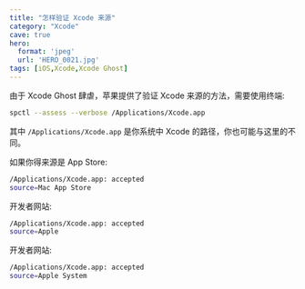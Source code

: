 ```yaml
---
title: "怎样验证 Xcode 来源"
category: "Xcode"
cave: true
hero:
  format: 'jpeg'
  url: 'HERO_0021.jpg'
tags: [iOS,Xcode,Xcode Ghost]
---
```

由于 Xcode Ghost 肆虐，苹果提供了验证 Xcode 来源的方法，需要使用终端:
```sh
spctl --assess --verbose /Applications/Xcode.app
```


其中 `/Applications/Xcode.app` 是你系统中 Xcode 的路径，你也可能与这里的不同。

如果你得来源是 App Store:
```sh
/Applications/Xcode.app: accepted
source=Mac App Store
```


开发者网站:
```sh
/Applications/Xcode.app: accepted
source=Apple
```


开发者网站:
```sh
/Applications/Xcode.app: accepted
source=Apple System
```




